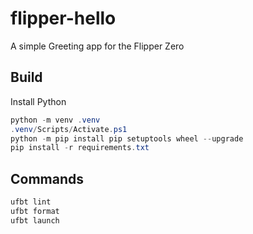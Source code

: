 # flipper-hello

A simple Greeting app for the Flipper Zero

## Build

Install Python

```powershell
python -m venv .venv
.venv/Scripts/Activate.ps1
python -m pip install pip setuptools wheel --upgrade
pip install -r requirements.txt
```

## Commands

```powershell
ufbt lint
ufbt format
ufbt launch
```
